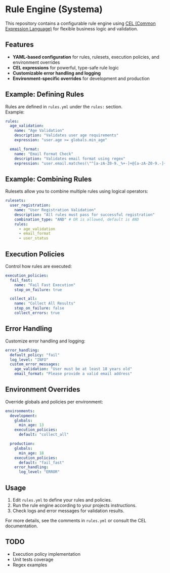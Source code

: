 # Rule Engine (Systema)

This repository contains a configurable rule engine using [CEL (Common Expression Language)](https://opensource.google/projects/cel) for flexible business logic and validation.

## Features

- **YAML-based configuration** for rules, rulesets, execution policies, and environment overrides
- **CEL expressions** for powerful, type-safe rule logic
- **Customizable error handling and logging** 
- **Environment-specific overrides** for development and production

## Example: Defining Rules

Rules are defined in `rules.yml` under the `rules:` section.  
Example:

```yaml
rules:
  age_validation:
    name: "Age Validation"
    description: "Validates user age requirements"
    expression: "user.age >= globals.min_age"

  email_format:
    name: "Email Format Check"
    description: "Validates email format using regex"
    expression: "user.email.matches(\"^[a-zA-Z0-9._%+-]+@[a-zA-Z0-9.-]+\\.[a-zA-Z]{2,}$\")"
```

## Example: Combining Rules

Rulesets allow you to combine multiple rules using logical operators:

```yaml
rulesets:
  user_registration:
    name: "User Registration Validation"
    description: "All rules must pass for successful registration"
    combination_type: "AND" # OR is allowed, default is AND
    rules:
      - age_validation
      - email_format
      - user_status
```

## Execution Policies

Control how rules are executed:

```yaml
execution_policies:
  fail_fast:
    name: "Fail Fast Execution"
    stop_on_failure: true

  collect_all:
    name: "Collect All Results"
    stop_on_failure: false
    collect_errors: true
```

## Error Handling

Customize error handling and logging:

```yaml
error_handling:
  default_policy: "fail"
  log_level: "INFO"
  custom_error_messages:
    age_validation: "User must be at least 18 years old"
    email_format: "Please provide a valid email address"
```

## Environment Overrides

Override globals and policies per environment:

```yaml
environments:
  development:
    globals:
      min_age: 13
    execution_policies:
      default: "collect_all"

  production:
    globals:
      min_age: 18
    execution_policies:
      default: "fail_fast"
    error_handling:
      log_level: "ERROR"
```

## Usage

1. Edit `rules.yml` to define your rules and policies.
2. Run the rule engine according to your projects instructions.
3. Check logs and error messages for validation results.

For more details, see the comments in `rules.yml` or consult the CEL documentation. 

## TODO
- Execution policy implementation
- Unit tests coverage
- Regex examples